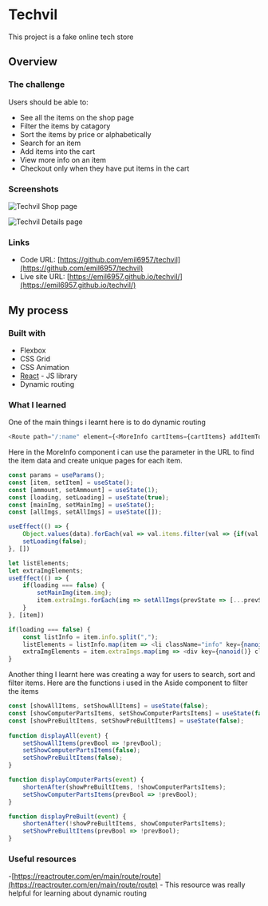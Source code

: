 # Techvil

This project is a fake online tech store

## Overview

### The challenge

Users should be able to:

- See all the items on the shop page
- Filter the items by catagory
- Sort the items by price or alphabetically
- Search for an item
- Add items into the cart
- View more info on an item
- Checkout only when they have put items in the cart

### Screenshots

![Techvil Shop page](https://user-images.githubusercontent.com/91159544/177547850-e92ce17e-d1f0-4a17-baf0-535b9a94dc65.png)

![Techvil Details page](https://user-images.githubusercontent.com/91159544/177548100-446e0bed-417a-4463-a84e-c1192cfab25e.png)

### Links

- Code URL: [https://github.com/emil6957/techvil](https://github.com/emil6957/techvil)
- Live site URL: [https://emil6957.github.io/techvil/](https://emil6957.github.io/techvil/)

## My process

### Built with

- Flexbox
- CSS Grid
- CSS Animation
- [React](https://reactjs.org/) - JS library
- Dynamic routing

### What I learned

One of the main things i learnt here is to do dynamic routing

```js
<Route path="/:name" element={<MoreInfo cartItems={cartItems} addItemToCart={addItemToCart} item={displayProduct} />} />
```
Here in the MoreInfo component i can use the parameter in the URL to find the item data and create unique pages for each item.
```js
const params = useParams();
const [item, setItem] = useState();
const [ammount, setAmmount] = useState(1);
const [loading, setLoading] = useState(true);
const [mainImg, setMainImg] = useState();
const [allImgs, setAllImgs] = useState([]);

useEffect(() => {
    Object.values(data).forEach(val => val.items.filter(val => {if(val.name === params.name) setItem(val);}));
    setLoading(false);
}, [])

let listElements;
let extraImgElements;
useEffect(() => {
    if(loading === false) {
        setMainImg(item.img);
        item.extraImgs.forEach(img => setAllImgs(prevState => [...prevState, img]));
    }
}, [item])

if(loading === false) {
    const listInfo = item.info.split(",");
    listElements = listInfo.map(item => <li className="info" key={nanoid()}>{item}</li>)
    extraImgElements = item.extraImgs.map(img => <div key={nanoid()} className={`img-card-container ${img === mainImg ? "current-img" : ""}`}><img onClick={() => setMainImg(img)} className="img-card" src={img} alt="Product" /></div>)
}
```

Another thing I learnt here was creating a way for users to search, sort and filter items.
Here are the functions i used in the Aside component to filter the items
```js
const [showAllItems, setShowAllItems] = useState(false);
const [showComputerPartsItems, setShowComputerPartsItems] = useState(false);
const [showPreBuiltItems, setShowPreBuiltItems] = useState(false);
    
function displayAll(event) {
    setShowAllItems(prevBool => !prevBool);
    setShowComputerPartsItems(false);
    setShowPreBuiltItems(false);
}

function displayComputerParts(event) {
    shortenAfter(showPreBuiltItems, !showComputerPartsItems);
    setShowComputerPartsItems(prevBool => !prevBool);
}

function displayPreBuilt(event) {
    shortenAfter(!showPreBuiltItems, showComputerPartsItems);
    setShowPreBuiltItems(prevBool => !prevBool);
}

```


### Useful resources

-[https://reactrouter.com/en/main/route/route](https://reactrouter.com/en/main/route/route) - This resource was really helpful for learning about dynamic routing

